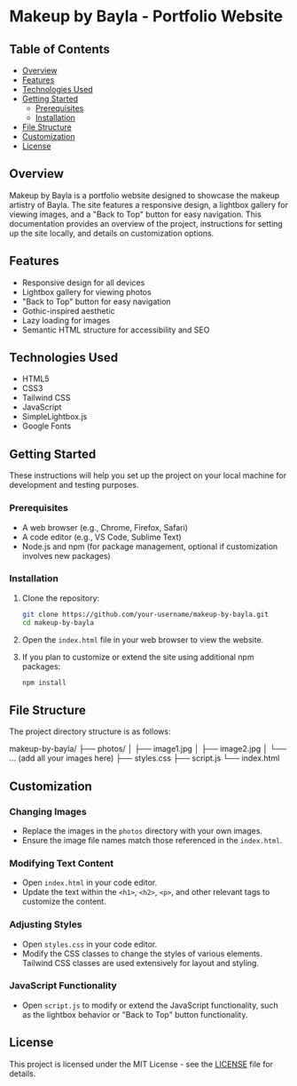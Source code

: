 # Makeup by Bayla - Portfolio Website

## Table of Contents

- [Overview](#overview)
- [Features](#features)
- [Technologies Used](#technologies-used)
- [Getting Started](#getting-started)
  - [Prerequisites](#prerequisites)
  - [Installation](#installation)
- [File Structure](#file-structure)
- [Customization](#customization)
- [License](#license)

## Overview

Makeup by Bayla is a portfolio website designed to showcase the makeup artistry of Bayla. The site features a responsive design, a lightbox gallery for viewing images, and a "Back to Top" button for easy navigation. This documentation provides an overview of the project, instructions for setting up the site locally, and details on customization options.

## Features

- Responsive design for all devices
- Lightbox gallery for viewing photos
- "Back to Top" button for easy navigation
- Gothic-inspired aesthetic
- Lazy loading for images
- Semantic HTML structure for accessibility and SEO

## Technologies Used

- HTML5
- CSS3
- Tailwind CSS
- JavaScript
- SimpleLightbox.js
- Google Fonts

## Getting Started

These instructions will help you set up the project on your local machine for development and testing purposes.

### Prerequisites

- A web browser (e.g., Chrome, Firefox, Safari)
- A code editor (e.g., VS Code, Sublime Text)
- Node.js and npm (for package management, optional if customization involves new packages)

### Installation

1. Clone the repository:
    ```bash
    git clone https://github.com/your-username/makeup-by-bayla.git
    cd makeup-by-bayla
    ```

2. Open the `index.html` file in your web browser to view the website.

3. If you plan to customize or extend the site using additional npm packages:
    ```bash
    npm install
    ```

## File Structure

The project directory structure is as follows:

makeup-by-bayla/
├── photos/
│ ├── image1.jpg
│ ├── image2.jpg
│ └── ... (add all your images here)
├── styles.css
├── script.js
└── index.html


## Customization

### Changing Images

- Replace the images in the `photos` directory with your own images.
- Ensure the image file names match those referenced in the `index.html`.

### Modifying Text Content

- Open `index.html` in your code editor.
- Update the text within the `<h1>`, `<h2>`, `<p>`, and other relevant tags to customize the content.

### Adjusting Styles

- Open `styles.css` in your code editor.
- Modify the CSS classes to change the styles of various elements. Tailwind CSS classes are used extensively for layout and styling.

### JavaScript Functionality

- Open `script.js` to modify or extend the JavaScript functionality, such as the lightbox behavior or "Back to Top" button functionality.

## License

This project is licensed under the MIT License - see the [LICENSE](LICENSE) file for details.
